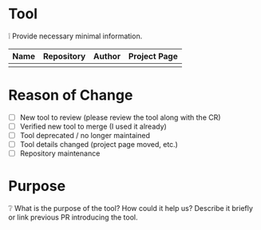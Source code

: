 # Tool

:grey_exclamation: Provide necessary minimal information.

| Name | Repository | Author | Project Page |
| ---- | ---------- | ------ | ------------ |
|      |            |        |              |

# Reason of Change

- [ ] New tool to review (please review the tool along with the CR)
- [ ] Verified new tool to merge (I used it already)
- [ ] Tool deprecated / no longer maintained
- [ ] Tool details changed (project page moved, etc.)
- [ ] Repository maintenance

# Purpose

:grey_question: What is the purpose of the tool? How could it help us?
Describe it briefly or link previous PR introducing the tool.
